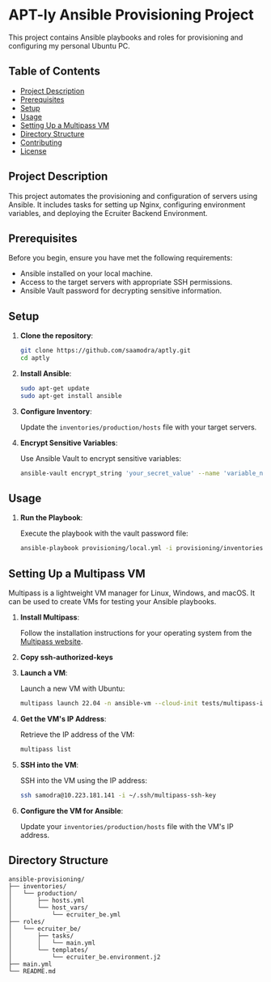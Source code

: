 # APT-ly Ansible Provisioning Project

This project contains Ansible playbooks and roles for provisioning and configuring my personal Ubuntu PC.

## Table of Contents

- [Project Description](#project-description)
- [Prerequisites](#prerequisites)
- [Setup](#setup)
- [Usage](#usage)
- [Setting Up a Multipass VM](#setting-up-a-multipass-vm)
- [Directory Structure](#directory-structure)
- [Contributing](#contributing)
- [License](#license)

## Project Description

This project automates the provisioning and configuration of servers using Ansible. It includes tasks for setting up Nginx, configuring environment variables, and deploying the Ecruiter Backend Environment.

## Prerequisites

Before you begin, ensure you have met the following requirements:

- Ansible installed on your local machine.
- Access to the target servers with appropriate SSH permissions.
- Ansible Vault password for decrypting sensitive information.

## Setup

1. **Clone the repository**:

    ```sh
    git clone https://github.com/saamodra/aptly.git
    cd aptly
    ```

2. **Install Ansible**:

    ```sh
    sudo apt-get update
    sudo apt-get install ansible
    ```

3. **Configure Inventory**:

    Update the `inventories/production/hosts` file with your target servers.

4. **Encrypt Sensitive Variables**:

    Use Ansible Vault to encrypt sensitive variables:

    ```sh
    ansible-vault encrypt_string 'your_secret_value' --name 'variable_name'
    ```

## Usage

1. **Run the Playbook**:

    Execute the playbook with the vault password file:

    ```sh
    ansible-playbook provisioning/local.yml -i provisioning/inventories/production --vault-password-file .vault_prod  --private-key tests/multipass-ssh-key.pem
    ```

## Setting Up a Multipass VM

Multipass is a lightweight VM manager for Linux, Windows, and macOS. It can be used to create VMs for testing your Ansible playbooks.

1. **Install Multipass**:

    Follow the installation instructions for your operating system from the [Multipass website](https://multipass.run/).

1. **Copy ssh-authorized-keys**

1. **Launch a VM**:

    Launch a new VM with Ubuntu:

    ```sh
    multipass launch 22.04 -n ansible-vm --cloud-init tests/multipass-init.yml
    ```

1. **Get the VM's IP Address**:

    Retrieve the IP address of the VM:

    ```sh
    multipass list
    ```

1. **SSH into the VM**:

    SSH into the VM using the IP address:

    ```sh
    ssh samodra@10.223.181.141 -i ~/.ssh/multipass-ssh-key
    ```

1. **Configure the VM for Ansible**:

    Update your `inventories/production/hosts` file with the VM's IP address.

## Directory Structure

```plaintext
ansible-provisioning/
├── inventories/
│   └── production/
│       ├── hosts.yml
│       └── host_vars/
│           └── ecruiter_be.yml
├── roles/
│   └── ecruiter_be/
│       ├── tasks/
│       │   └── main.yml
│       └── templates/
│           └── ecruiter_be.environment.j2
├── main.yml
└── README.md
